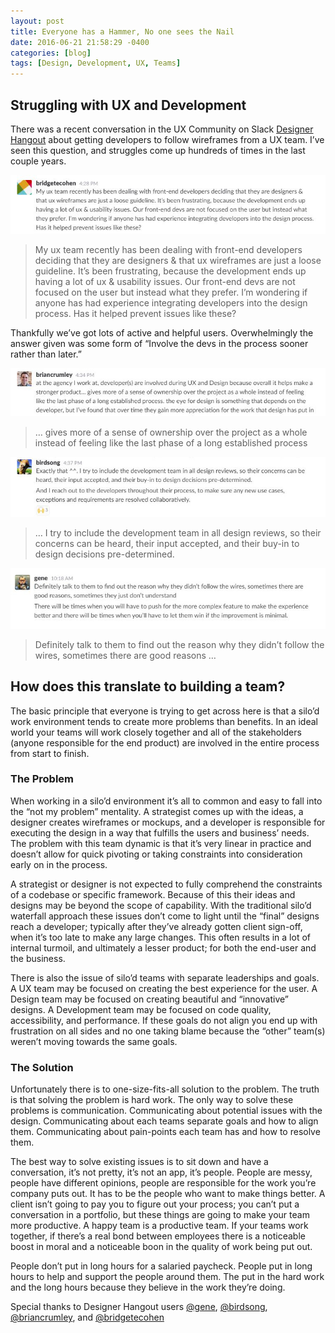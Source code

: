 ```yaml
---
layout: post
title: Everyone has a Hammer, No one sees the Nail
date: 2016-06-21 21:58:29 -0400
categories: [blog]
tags: [Design, Development, UX, Teams]
---
```


## Struggling with UX and Development

There was a recent conversation in the UX Community on Slack [Designer Hangout][1] about getting developers to follow wireframes from a UX team. I’ve seen this question, and struggles come up hundreds of times in the last couple years.

<img src="/images/hammer/ux-quote-1.jpg" alt="">

>My ux team recently has been dealing with front-end developers deciding that they are designers & that ux wireframes are just a loose guideline. It’s been frustrating, because the development ends up having a lot of ux & usability issues. Our front-end devs are not focused on the user but instead what they prefer. I’m wondering if anyone has had experience integrating developers into the design process. Has it helped prevent issues like these?

Thankfully we’ve got lots of active and helpful users. Overwhelmingly the answer given was some form of “Involve the devs in the process sooner rather than later.”

<img src="/images/hammer/ux-quote-3.jpg" alt="">

>… gives more of a sense of ownership over the project as a whole instead of feeling like the last phase of a long established process

<img src="/images/hammer/ux-quote-4.jpg" alt="">

>… I try to include the development team in all design reviews, so their concerns can be heard, their input accepted, and their buy-in to design decisions pre-determined.

<img src="/images/hammer/ux-quote-2.jpg" alt="">

>Definitely talk to them to find out the reason why they didn’t follow the wires, sometimes there are good reasons …


## How does this translate to building a team?
The basic principle that everyone is trying to get across here is that a silo’d work environment tends to create more problems than benefits. In an ideal world your teams will work closely together and all of the stakeholders (anyone responsible for the end product) are involved in the entire process from start to finish.

### The Problem

When working in a silo’d environment it’s all to common and easy to fall into the “not my problem” mentality. A strategist comes up with the ideas, a designer creates wireframes or mockups, and a developer is responsible for executing the design in a way that fulfills the users and business’ needs. The problem with this team dynamic is that it’s very linear in practice and doesn’t allow for quick pivoting or taking constraints into consideration early on in the process.

A strategist or designer is not expected to fully comprehend the constraints of a codebase or specific framework. Because of this their ideas and designs may be beyond the scope of capability. With the traditional silo’d waterfall approach these issues don’t come to light until the “final” designs reach a developer; typically after they’ve already gotten client sign-off, when it’s too late to make any large changes. This often results in a lot of internal turmoil, and ultimately a lesser product; for both the end-user and the business.

There is also the issue of silo’d teams with separate leaderships and goals. A UX team may be focused on creating the best experience for the user. A Design team may be focused on creating beautiful and “innovative” designs. A Development team may be focused on code quality, accessibility, and performance. If these goals do not align you end up with frustration on all sides and no one taking blame because the “other” team(s) weren’t moving towards the same goals.

### The Solution

Unfortunately there is to one-size-fits-all solution to the problem. The truth is that solving the problem is hard work. The only way to solve these problems is communication. Communicating about potential issues with the design. Communicating about each teams separate goals and how to align them. Communicating about pain-points each team has and how to resolve them.

The best way to solve existing issues is to sit down and have a conversation, it’s not pretty, it’s not an app, it’s people. People are messy, people have different opinions, people are responsible for the work you’re company puts out. It has to be the people who want to make things better. A client isn’t going to pay you to figure out your process; you can’t put a conversation in a portfolio, but these things are going to make your team more productive. A happy team is a productive team. If your teams work together, if there’s a real bond between employees there is a noticeable boost in moral and a noticeable boon in the quality of work being put out.

People don’t put in long hours for a salaried paycheck. People put in long hours to help and support the people around them. The put in the hard work and the long hours because they believe in the work they’re doing.

Special thanks to Designer Hangout users [@gene][2], [@birdsong][3], [@briancrumley][4], and [@bridgetecohen][5]


<!-- Link -->

[1]: https://www.designerhangout.co/ "Designer Hangout"
[2]: https://twitter.com/geneparcellano
[3]: https://twitter.com/CloudforestCook
[4]: https://twitter.com/briancrumley
[5]:https://twitter.com/bridget_cohen/